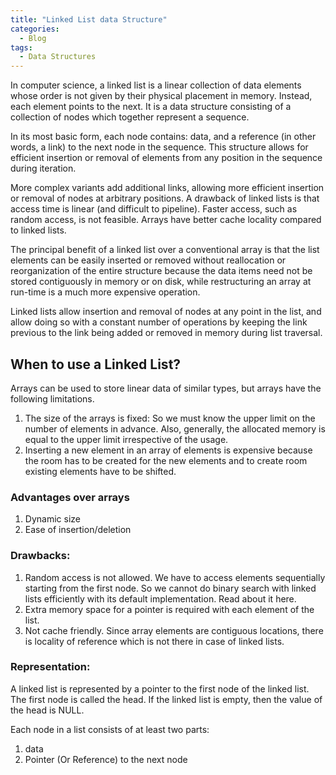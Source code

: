 ```yaml
---
title: "Linked List data Structure"
categories:
  - Blog
tags:
  - Data Structures
---
```

In computer science, a linked list is a linear collection of data elements whose order is not given by their physical placement in memory. Instead, each element points to the next. It is a data structure consisting of a collection of nodes which together represent a sequence. 

In its most basic form, each node contains: data, and a reference (in other words, a link) to the next node in the sequence. This structure allows for efficient insertion or removal of elements from any position in the sequence during iteration. 

More complex variants add additional links, allowing more efficient insertion or removal of nodes at arbitrary positions. A drawback of linked lists is that access time is linear (and difficult to pipeline). Faster access, such as random access, is not feasible. Arrays have better cache locality compared to linked lists. 

The principal benefit of a linked list over a conventional array is that the list elements can be easily inserted or removed without reallocation or reorganization of the entire structure because the data items need not be stored contiguously in memory or on disk, while restructuring an array at run-time is a much more expensive operation. 

Linked lists allow insertion and removal of nodes at any point in the list, and allow doing so with a constant number of operations by keeping the link previous to the link being added or removed in memory during list traversal. 


<h2>When to use a  Linked List?</h2>

Arrays can be used to store linear data of similar types, but arrays have the following limitations.

1) The size of the arrays is fixed: So we must know the upper limit on the number of elements in advance. Also, generally, the allocated memory is equal to the upper limit irrespective of the usage.
2) Inserting a new element in an array of elements is expensive because the room has to be created for the new elements and to create room existing elements have to be shifted.

<h3>Advantages over arrays</h3>
<ol>
<li>Dynamic size</li>
<li>Ease of insertion/deletion</li>
</ol>

<h3>Drawbacks:</h3>
<ol>
<li>Random access is not allowed. We have to access elements sequentially starting from the first node. So we cannot do binary search with linked lists efficiently with its default implementation. Read about it here.</li>
<li>Extra memory space for a pointer is required with each element of the list.</li>
<li>Not cache friendly. Since array elements are contiguous locations, there is locality of reference which is not there in case of linked lists.</li>
</ol>

<h3>Representation:</h3>

A linked list is represented by a pointer to the first node of the linked list. The first node is called the head. If the linked list is empty, then the value of the head is NULL.

Each node in a list consists of at least two parts:
<ol>
<li>data</li>
<li>Pointer (Or Reference) to the next node</li>
</ol>

